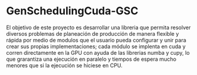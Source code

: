 # GenSchedulingCuda-GSC

El objetivo de este proyecto es desarrollar una libreria que permita resolver diversos problemas de planeación de producción de manera flexible y rápida por medio de modulos que el usuario pueda configurar y unir para crear sus propias implementaciones; cada módulo se implenta en cuda y corren directamente en la GPU con ayuda de las librerias numba y cupy, lo que grarantiza una ejecución en paralelo y tiempos de espera mucho menores que si la ejecución se hiciese en CPU.




